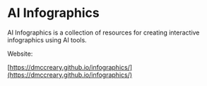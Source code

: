 # AI Infographics

AI Infographics is a collection of resources for creating interactive infographics using AI tools.

Website: 

[https://dmccreary.github.io/infographics/](https://dmccreary.github.io/infographics/)